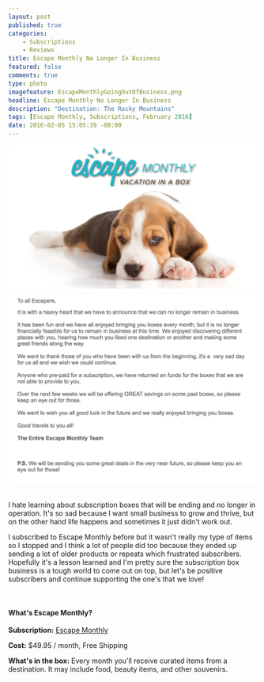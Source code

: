 ```yaml
---
layout: post
published: true
categories: 
    - Subscriptions
    - Reviews
title: Escape Monthly No Longer In Business
featured: false
comments: true
type: photo
imagefeature: EscapeMonthlyGoingOutOfBusiness.png
headline: Escape Monthly No Longer In Business
description: "Destination: The Rocky Mountains"
tags: [Escape Monthly, Subscriptions, February 2016]
date: 2016-02-05 15:05:39 -08:00
---
```


<center><img src='/images/EscapeMonthlyGoingOutOfBusiness.png'></center>

<center><img src='/images/EscapeMonthlyGoingOutOfBusiness2.png'></center>

<br>

<p>I hate learning about subscription boxes that will be ending and no longer in operation. It's so sad because I want small business to grow and thrive, but on the other hand life happens and sometimes it just didn't work out.</p>

<p>I subscribed to Escape Monthly before but it wasn't really my type of items so I stopped and I think a lot of people did too because they ended up sending a lot of older products or repeats which frustrated subscribers. Hopefully it's a lesson learned and I'm pretty sure the subscription box business is a tough world to come out on top, but let's be positive subscribers and continue supporting the one's that we love!</p>

<br>

<H4>What's Escape Monthly?</H4>
<p><b>Subscription:</b> <a href="http://escapemonthly.com/">Escape Monthly</a></p>
<p><b>Cost:</b> $49.95 / month, Free Shipping</p>
<p><b>What's in the box:</b> Every month you'll receive curated items from a destination. It may include food, beauty items, and other souvenirs.</p>
